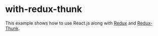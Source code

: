 # with-redux-thunk

This example shows how to use React.js along with [Redux](https://redux.js.org/) and [Redux-Thunk](https://github.com/reduxjs/redux-thunk).

